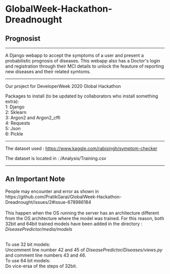 # GlobalWeek-Hackathon-Dreadnought

<h2> Prognosist </h2>
<hr>
A Django webapp to accept the symptoms of a user and present a probabilistic prognosis of diseases. This webapp also has a Doctor's login and registration through their MCI details to unlock the feauture of reporting new diseases and their related symtoms.  

<hr>
Our project for DeveloperWeek 2020 Global Hackathon

Packages to install (to be updated by collaborators who install something extra):<br>
1: Django<br>
2: Sklearn<br>
3: Argon2 and Argon2_cffi<br>
4: Requests<br>
5: Json<br>
6: Pickle<br>

-----------------------------------------------------------------------------------------
The dataset used : https://www.kaggle.com/rabisingh/symptom-checker

The dataset is located in : /Analysis/Training.csv

<hr>
<h2>An Important Note</h2>
People may encounter and error as shown in https://github.com/PratikGarai/GlobalWeek-Hackathon-Dreadnought/issues/2#issue-678986184<br><br>
This happen when the OS running the server has an architecture different from the OS architecture where the model was trained. For this reason, both 32bit and 64bit trained models have been added in the directory : <br>
<i>DiseasePredictor/media/models</i><br><br>

To use 32 bit models:<br> 
 Uncomment line number 42 and 45 of <i>DiseasePredictor/Diseases/views.py</i> and comment line numbers 43 and 46.<br>
To use 64 bit models:<br>
 Do vice-ersa of the steps of 32bit.

